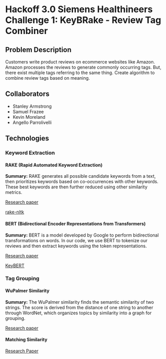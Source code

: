 # Hackoff 3.0 Siemens Healthineers Challenge 1: KeyBRake - Review Tag Combiner

## Problem Description
Customers write product reviews on ecommerce websites like Amazon. Amazon processes the reviews to generate commonly occurring tags. But, there exist multiple tags referring to the same thing. Create algorithm to combine review tags based on meaning.

## Collaborators
* Stanley Armstrong
* Samuel Frazee
* Kevin Moreland
* Angello Parrolivelli

## Technologies

### Keyword Extraction

#### RAKE (Rapid Automated Keyword Extraction)

**Summary:** RAKE generates all possible candidate keywords from a text, then prioritizes keywords based on co-occurrences with other keywords. These best keywords are then further reduced using other similarity metrics.

[Research paper](https://www.researchgate.net/publication/227988510_Automatic_Keyword_Extraction_from_Individual_Documents)

[rake-nltk](https://pypi.org/project/rake-nltk/)

#### BERT (Bidirectional Encoder Representations from Transformers)

**Summary:** BERT is a model developed by Google to perform bidirectional transformations on words. In our code, we use BERT to tokenize our reviews and then extract keywords using the token representations.

[Research paper](https://arxiv.org/abs/1810.04805)

[KeyBERT](https://github.com/MaartenGr/KeyBERT)

### Tag Grouping

#### WuPalmer Similarity

**Summary:** The WuPalmer similarity finds the semantic similarity of two strings. The score is derived from the distance of one string to another through WordNet, which organizes topics by similarity into a graph for grouping.

[Research paper](https://arxiv.org/abs/cmp-lg/9406033)

#### Matching Similarity
[Research Paper](http://www.cs.joensuu.fi/pages/rezaei/MatchingSimilarity_SSPR2014.pdf)
